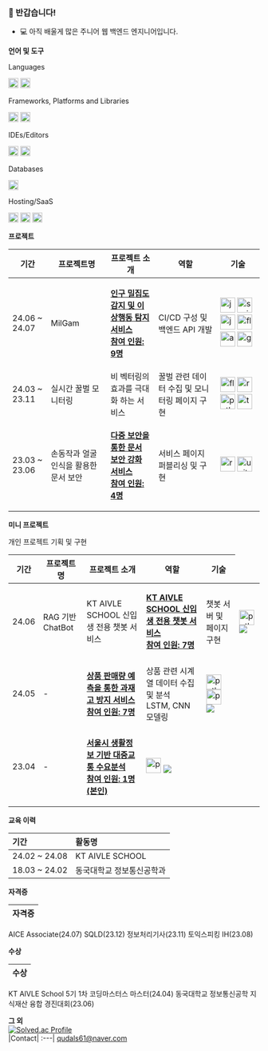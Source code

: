 ### 👋 반갑습니다!

* 💻 아직 배울게 많은 주니어 웹 백엔드 엔지니어입니다.

**언어 및 도구**  

<p align="left"> Languages </p>
<p align="left">
  <img src="https://img.shields.io/badge/Java-007396?style=flat-square&logo=Java&logoColor=white" height="20"/>
  <img src="https://img.shields.io/badge/Python-3670A0?style=flat-square&logo=Python&logoColor=white" height="20"/>
</p>

<p align="left"> Frameworks, Platforms and Libraries </p>
<p align="left">
  <img src="https://img.shields.io/badge/SpringBoot-6DB33F?style=flat-square&logo=Spring&logoColor=white" height="20"/>
  <img src="https://img.shields.io/badge/opencv-%23white.svg?style=flat-square&logo=opencv&logoColor=white" height="20"/>
</p>

<p align="left"> IDEs/Editors </p>
<p align="left">
  <img src="https://img.shields.io/badge/IntelliJ IDEA-000000?style=flat-square&logo=intellij-idea&logoColor=white" height="20"/>
  <img src="https://img.shields.io/badge/Visual Studio Code-007ACC?style=flat-square&logo=visual-studio-code&logoColor=white" height="20"/>
</p>

<p align="left"> Databases </p>
<p align="left">
  <img src="https://img.shields.io/badge/Mysql-E6B91E?style=flat-square&logo=MySql&logoColor=white" height="20"/>
</p>

<p align="left"> Hosting/SaaS </p>
<p align="left">
  <img src="https://img.shields.io/badge/GitHub Actions-000000?style=flat-square&logo=GitHub-Actions&logoColor=white" height="20"/>
  <img src="https://img.shields.io/badge/Jenkins-000000?style=flat-square&logo=jenkins&logoColor=white" height="20"/>
  <img src="https://img.shields.io/badge/aws-000000?style=flat-square&logo=amazon-aws&logoColor=white" height="20"/>
</p>

**프로젝트**  

<table>
  <thead>
    <tr>
      <th>기간</th>
      <th>프로젝트명</th>
      <th>프로젝트 소개</th>
      <th>역할</th>
      <th>기술</th>
    </tr>
  </thead>
  <tbody>
    <tr>
      <td>24.06 ~ 24.07</td>
      <td>MilGam</td>
      <td><p><a href="https://github.com/K-Saaan/crowdm">
        <strong>
          인구 밀집도 감지 및 이상행동 탐지 서비스 <br> 참여 인원: 9명
        </strong></a></p></td>
      <td>CI/CD 구성 및 백엔드 API 개발</td>
      <td>
        <img src="https://cdn.jsdelivr.net/gh/devicons/devicon@latest/icons/java/java-original.svg" alt="java" width="30"/>
        <img src="https://cdn.jsdelivr.net/gh/devicons/devicon@latest/icons/spring/spring-original.svg" alt="spring" width="30"/>
        <img src="https://cdn.jsdelivr.net/gh/devicons/devicon@latest/icons/jenkins/jenkins-original.svg" alt="jenkins" width="30"/>
        <img src="https://cdn.jsdelivr.net/gh/devicons/devicon@latest/icons/flask/flask-original.svg" alt="flask" width="30"/>
        <img src="https://cdn.jsdelivr.net/gh/devicons/devicon@latest/icons/amazonwebservices/amazonwebservices-original-wordmark.svg" alt="amazonwebservices" width="30"/>
        <img src="https://cdn.jsdelivr.net/gh/devicons/devicon@latest/icons/googlecloud/googlecloud-original.svg" alt="gcp" width="30"/>
      </td>
    </tr>
    <tr>
      <td>24.03 ~ 23.11</td>
      <td>실시간 꿀벌 모니터링</td>
      <td>비 벡터링의 효과를 극대화 하는 서비스</td>
      <td>꿀벌 관련 데이터 수집 및 모니터링 페이지 구현</td>
      <td>
        <img src="https://cdn.jsdelivr.net/gh/devicons/devicon@latest/icons/flask/flask-original.svg" alt="flask" width="30"/>
        <img src="https://cdn.jsdelivr.net/gh/devicons/devicon@latest/icons/raspberrypi/raspberrypi-original.svg" alt="raspberrypi" width="30"/>
        <img src="https://cdn.jsdelivr.net/gh/devicons/devicon@latest/icons/python/python-original.svg" alt="python" width="30"/>
        <img src="https://cdn.jsdelivr.net/gh/devicons/devicon@latest/icons/tensorflow/tensorflow-original.svg" alt="tensorflow" width="30"/>
      </td>
    </tr>
    <tr>
      <td>23.03 ~ 23.06</td>
      <td>손동작과 얼굴인식을 활용한 문서 보안</td>
      <td><p><a href="https://github.com/dbqudals/Capston_Design">
        <strong>
          다중 보안을 통한 문서 보안 강화 서비스 <br> 참여 인원: 4명
        </strong></a></p></td>
      <td>서비스 페이지 퍼블리싱 및 구현</td>
      <td>
        <img src="https://cdn.jsdelivr.net/gh/devicons/devicon@latest/icons/react/react-original.svg" alt="react" width="30"/>
        <img src="https://cdn.jsdelivr.net/gh/devicons/devicon@latest/icons/unity/unity-original.svg" alt="unity" width="30"/>
      </td>
    </tr>
  </tbody>
</table>

**미니 프로젝트**

<table>
  <thead>
    <tr>
      <th>기간</th>
      <th>프로젝트명</th>
      <th>프로젝트 소개</th>
      <th>역할</th>
      <th>기술</th>
    </tr>
  </thead>
  <tbody>
    <tr>
      <td>24.06</td>
      <td>RAG 기반 ChatBot</td>
      <td>KT AIVLE SCHOOL 신입생 전용 챗봇 서비스</td>
      <td><p><a href="https://github.com/yjh4124/Aivle_12_team">
        <strong>
          KT AIVLE SCHOOL 신입생 전용 챗봇 서비스 <br> 참여 인원: 7명
        </strong></a></p></td>
      <td>챗봇 서버 및 페이지 구현</td>
      <td>
        <img src="https://cdn.jsdelivr.net/gh/devicons/devicon@latest/icons/python/python-original.svg" alt="python" width="30"/>
        <img src="https://img.shields.io/badge/Django-000000?style=flat-square&logo=Django&logoColor=white"/>
      </td>
    </tr>
    <tr>
      <td>24.05</td>
      <td>-</td>
      <td><p><a href="https://github.com/dbqudals/Sales-forecast">
        <strong>
          상품 판매량 예측을 통한 과재고 방지 서비스 <br> 참여 인원: 7명
        </strong></a></p></td>
      <td>상품 관련 시계열 데이터 수집 및 분석 <br> LSTM, CNN 모델링</td>
      <td>
        <img src="https://cdn.jsdelivr.net/gh/devicons/devicon@latest/icons/python/python-original.svg" alt="python" width="30"/>
        <img src="https://img.icons8.com/color/48/000000/pandas.png" alt="pandas" width="30"/>    
        <img src="https://img.shields.io/badge/Numpy-000000?style=flat-square&logo=Numpy&logoColor=white"/>
      </td>
    </tr>
    <tr>
      <td>23.04</td>
      <td>-</td>
      <td><p><a href="https://github.com/dbqudals/Seoul-Metropolitan-Government-s-Shared-Bicycle-Ttareungi-Demand-Forecast-Project">
        <strong>
          서울시 생활정보 기반 대중교통 수요분석 <br> 참여 인원: 1명(본인)
        </strong></a></p></td
      <td>개인 프로젝트 기획 및 구현</td>
      <td>
        <img src="https://img.icons8.com/color/48/000000/pandas.png" alt="pandas" width="30"/>
        <img src="https://img.shields.io/badge/Numpy-000000?style=flat-square&logo=Numpy&logoColor=white"/>
      </td>
    </tr>
  </tbody>
</table>


**교육 이력**

기간|활동명|
:---|:---|
24.02 ~ 24.08| KT AIVLE SCHOOL
18.03 ~ 24.02| 동국대학교 정보통신공학과 

**자격증**

|자격증|
:---|
AICE Associate(24.07)
SQLD(23.12)
정보처리기사(23.11)
토익스피킹 IH(23.08)

**수상**

|수상|
:---|
KT AIVLE School 5기 1차 코딩마스터스 마스터(24.04)
동국대학교 정보통신공학 지식재산 융합 경진대회(23.06)

**그 외**
<br>
[![Solved.ac Profile](http://mazassumnida.wtf/api/v2/generate_badge?boj=qudalssv)](https://solved.ac/qudalssv/)
<br>
|Contact|
:---|
qudals61@naver.com
